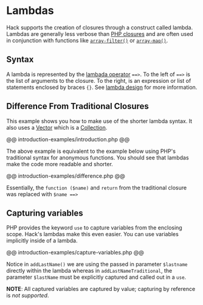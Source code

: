 # Lambdas

Hack supports the creation of closures through a construct called lambda. Lambdas are generally less verbose than [PHP closures](http://php.net/manual/en/functions.anonymous.php) and are often used in conjunction with functions like [`array-filter()`](http://php.net/manual/en/function.array-filter.php) or [`array-map()`](http://php.net/manual/en/function.array-map.php).

## Syntax

A lambda is represented by the [lambada operator](../operators/lambda.md) `==>`. To the left of `==>` is the list of arguments to the closure. To the right, is an expression or list of statements enclosed by braces `{}`. See [lambda design](./design.md) for more information.  

## Difference From Traditional Closures

This example shows you how to make use of the shorter lambda syntax.
It also uses a [Vector](../reference/class/Vector/) which is a [Collection](../collections/introduction.md).

@@ introduction-examples/introduction.php @@

The above example is equivalent to the example below using PHP's traditional syntax for anonymous functions. You should see that lambdas make the code more readable and shorter.

@@ introduction-examples/difference.php @@

Essentially, the `function ($name)` and `return` from the traditional closure was replaced with `$name ==>`

## Capturing variables

PHP provides the keyword `use` to capture variables from the enclosing scope. Hack's lambdas make this even easier. You can use variables implicitly inside of a lambda.

@@ introduction-examples/capture-variables.php @@

Notice in `addLastName()` we are using the passed in parameter `$lastname` directly within the lambda whereas in `addLastNameTraditional`, the parameter `$lastName` must be explicitly captured and called out in a `use`.

**NOTE**: All captured variables are captured by value; capturing by reference is *not supported*. 
